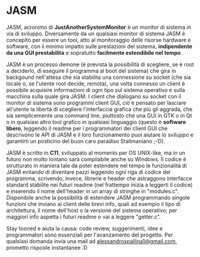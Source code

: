 # JASM
JASM, acronimo di **JustAnotherSystemMonitor** è un monitor di sistema in via di
sviluppo. Diversamente da un qualsiasi monitor di sistema JASM è concepito per
essere un tool, atto al monitoraggio delle risorse hardware e software, con il
minimo impatto sulle prestazioni del sistema, **indipendente da una GUI
prestabilita** e sopratutto **facilmente estendibile nel tempo**.

JASM è un processo demone (è prevista la possibilità di scegliere, se è root a
deciderlo, di eseguire il programma al boot del sistema) che gira in backgound
nell'attesa che sia stabilita una connessione su socket (che sia locale o, se
l'utente root decide, remota), una volta connesso un client è possibile
acquisire informazioni di ogni tipo sul sistema operativo e sulla macchina sulla
quale gira JASM. I client che dialogano su socket con il monitor di sistema sono
programmi client GUI, ciò è pensato per lasciare all'utente la libertà di
scegliere l'interfaccia grafica che più gli aggrada, che sia semplicemente una
command line, piuttosto che una GUI in GTK o in Qt o in qualsiasi altro tool
grafico in qualsiasi linguaggio (questo è **software libero**, leggendo il readme
per i programmatori dei client GUI che descrivono le API di JASM e il loro
funzionamento puoi aiutare lo sviluppo e garantirti un posticino del buon caro
paradiso Stallmaniano ;-D).

JASM è scritto in **C11**, sviluppato al momento per OS UNIX-like, ma in un
futuro non molto lontano sarà compilabile anche su Windows.
Il codice è strutturato in maniera tale da poter estendere nel tempo le
funzionalità di JASM evitando di diventare pazzi leggendo ogni riga di codice
del programma, scrivendo, invece, librerie e header che astraggono interfacce
standard stabilite nei futuri readme (nel frattempo inizia a leggerti il codice)
e inserendo il nome dell'header in un array di stringhe in "modules.c".
Disponibile anche la possibilità di estendere JASM programmando singole funzioni
che inviano ai client delle brevi info, quali ad esempio il tipo di architettura,
il nome dell'host o la versione del sistema operativo; per maggiori info aspetta
i futuri readme o vai a leggere "getter.c".

Stay tooned e aiuta la causa: code review, suggerimenti, idee e programmatori
sono essenziali per l'avanzamento del progetto. Per qualsiasi domanda invia una
mail ad alessandrospallina1@gmail.com, prometto risposte instantanee :D
